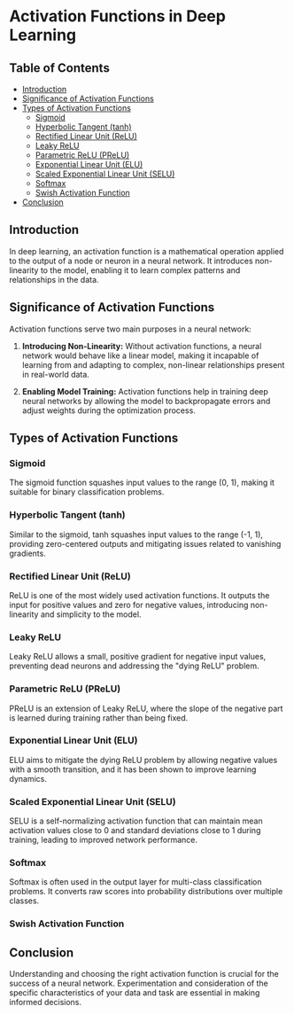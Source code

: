 # Activation Functions in Deep Learning

## Table of Contents
- [Introduction](#introduction)
- [Significance of Activation Functions](#significance-of-activation-functions)
- [Types of Activation Functions](#types-of-activation-functions)
  - [Sigmoid](#sigmoid)
  - [Hyperbolic Tangent (tanh)](#hyperbolic-tangent-tanh)
  - [Rectified Linear Unit (ReLU)](#rectified-linear-unit-relu)
  - [Leaky ReLU](#leaky-relu)
  - [Parametric ReLU (PReLU)](#parametric-relu-prelu)
  - [Exponential Linear Unit (ELU)](#exponential-linear-unit-elu)
  - [Scaled Exponential Linear Unit (SELU)](#scaled-exponential-linear-unit-selu)
  - [Softmax](#softmax)
  - [Swish Activation Function](#SwishActivationFunction)
- [Conclusion](#conclusion)

## Introduction

In deep learning, an activation function is a mathematical operation applied to the output of a node or neuron in a neural network. It introduces non-linearity to the model, enabling it to learn complex patterns and relationships in the data.

## Significance of Activation Functions

Activation functions serve two main purposes in a neural network:

1. **Introducing Non-Linearity:** Without activation functions, a neural network would behave like a linear model, making it incapable of learning from and adapting to complex, non-linear relationships present in real-world data.

2. **Enabling Model Training:** Activation functions help in training deep neural networks by allowing the model to backpropagate errors and adjust weights during the optimization process.

## Types of Activation Functions

### Sigmoid

The sigmoid function squashes input values to the range (0, 1), making it suitable for binary classification problems.

### Hyperbolic Tangent (tanh)

Similar to the sigmoid, tanh squashes input values to the range (-1, 1), providing zero-centered outputs and mitigating issues related to vanishing gradients.

### Rectified Linear Unit (ReLU)

ReLU is one of the most widely used activation functions. It outputs the input for positive values and zero for negative values, introducing non-linearity and simplicity to the model.

### Leaky ReLU

Leaky ReLU allows a small, positive gradient for negative input values, preventing dead neurons and addressing the "dying ReLU" problem.

### Parametric ReLU (PReLU)

PReLU is an extension of Leaky ReLU, where the slope of the negative part is learned during training rather than being fixed.

### Exponential Linear Unit (ELU)

ELU aims to mitigate the dying ReLU problem by allowing negative values with a smooth transition, and it has been shown to improve learning dynamics.

### Scaled Exponential Linear Unit (SELU)

SELU is a self-normalizing activation function that can maintain mean activation values close to 0 and standard deviations close to 1 during training, leading to improved network performance.

### Softmax

Softmax is often used in the output layer for multi-class classification problems. It converts raw scores into probability distributions over multiple classes.

### Swish Activation Function


## Conclusion

Understanding and choosing the right activation function is crucial for the success of a neural network. Experimentation and consideration of the specific characteristics of your data and task are essential in making informed decisions.
